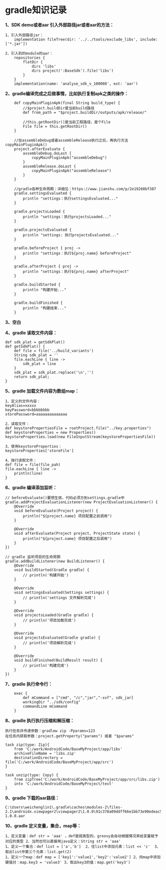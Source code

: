 # gradle知识记录

**1、SDK demo或者aar 引入外部路径jar或者aar的方法：**

    1、引入外部路径jar：
        implementation fileTree(dir: '../../tools/exclude_libs', include: ['*.jar'])

    2、引入别的module的aar：
        repositories {
            flatDir {
                dirs 'libs'
                dirs project(':BaseSdk').file('libs')
            }
        }
        implementation(name: 'analyse_sdk_v_100008', ext: 'aar')

**2、gradle编译完成之后做事情，比如执行复制apk之类的操作：**

        def copyMainPluginApk(final String build_type) {
            //$project.buildDir是当前build路径
            def from_path = "$project.buildDir/outputs/apk/release/"

            //this.getRootDir()是当前工程路径，是个File
            File file = this.getRootDir()
        }

        //在assembleDebug或者assembleRelease执行之后，再执行方法copyMainPluginApk()
        project.afterEvaluate {
            assembleDebug.doLast {
                copyMainPluginApk("assembleDebug")
            }
            assembleRelease.doLast {
                copyMainPluginApk("assembleRelease")
            }
        }

        //gradle各种生命周期：详细见：https://www.jianshu.com/p/2e19268bf387
        gradle.settingsEvaluated {
            println "settings：执行settingsEvaluated..."
        }

        gradle.projectsLoaded {
            println "settings：执行projectsLoaded..."
        }

        gradle.projectsEvaluated {
            println "settings: 执行projectsEvaluated..."
        }

        gradle.beforeProject { proj ->
            println "settings：执行${proj.name} beforeProject"
        }

        gradle.afterProject { proj ->
            println "settings：执行${proj.name} afterProject"
        }

        gradle.buildStarted {
            println "构建开始..."
        }

        gradle.buildFinished {
            println "构建结束..."
        }

**3、空白**

**4、gradle 读取文件内容：**

    def sdk_plat = getSdkPlat()
    def getSdkPlat() {
        def file = file('../build_variants')
        String sdk_plat = ''
        file.eachLine { line ->
            sdk_plat = line
        }
        sdk_plat = sdk_plat.replace('\n','')
        return sdk_plat;
    }

**5、gradle 加载文件内容为数组map：**

    1、定义的文件内容：
    keyAlias=xxxxx
    keyPassword=bbbbbbbb
    storePassword=aaaaaaaaaaaaaa

    2、读取文件：
    def keystorePropertiesFile = rootProject.file("../key.properties")
    def keystoreProperties = new Properties()
    keystoreProperties.load(new FileInputStream(keystorePropertiesFile))

    3、使用keystoreProperties：
    keystoreProperties['storeFile']

    4、按行读取文件：
    def file = file(file_pah)
    file.eachLine { line ->
        println(line)
    }

**6、gradle 编译添加监听：**

    // beforeEvaluate()要想生效，代码必须方到settings.gradle中
    gradle.addProjectEvaluationListener(new ProjectEvaluationListener() {
        @Override
        void beforeEvaluate(Project project) {
            println("${project.name} 项目配置之前调用")
        }

        @Override
        void afterEvaluate(Project project, ProjectState state) {
            println("${project.name} 项目配置之后调用")
        }
    })

    // gradle 监听项目的生命周期
    gradle.addBuildListener(new BuildListener() {
        @Override
        void buildStarted(Gradle gradle) {
            // println('构建开始')
        }

        @Override
        void settingsEvaluated(Settings settings) {
            // println('settings 文件解析完成')
        }

        @Override
        void projectsLoaded(Gradle gradle) {
            // println('项目加载完成')
        }

        @Override
        void projectsEvaluated(Gradle gradle) {
            // println('项目解析完成')
        }

        @Override
        void buildFinished(BuildResult result) {
            // println('构建完成')
        }
    })

**7、gradle 执行命令行：**

        exec {
            def mCommand = ["cmd", "/c","jar","-xvf", sdk_jar]
            workingDir "../sdk/config"
            commandLine mCommand
        }

**8、gradle 执行执行压缩和解压缩：**

    执行任务并传递参数：gradlew zip -Pparams=123
    在任务内获取参数：project.getProperty("params") 或者 "$params"

    task zip(type: Zip){
        from 'C:/work/AndroidCode/BaseMyProject/app/libs'
        archiveFileName = 'libs.zip'
        destinationDirectory = file('C:/work/AndroidCode/BaseMyProject/app/src')
    }
    
    task unzip(type: Copy) {
        from zipTree('C:/work/AndroidCode/BaseMyProject/app/src/libs.zip')
        into 'C:/work/AndroidCode/BaseMyProject/test'
    }

**9、gradle 下载的aar路径：**

    C:\Users\weichenglin1\.gradle\caches\modules-2\files-2.1\androidx.viewpager2\viewpager2\1.0.0\91c378a09ddff66e1bb73e90edeac53487d2832b\viewpager2-1.0.0.aar

**10、gradle 定义变量，集合，map等：**

    1、定义变量：def str = 'aaa' ，def是弱类型的，groovy会自动根据情况来给变量赋予对应的类型 2、当然也可以直接用java定义：String str = 'aaa'
    1、定义一个集合：def list = ['a','b']  2、往list中添加元素：list << 'c'  3、取出list中第三个元素：list.get(2)
    1、定义一个map：def map = ['key1':'value1','key2':'value2'] 2、向map中添加键值对：map.key3 = 'value3' 3、取出key3的值：map.get('key3')
